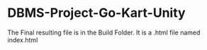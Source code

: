 # DBMS-Project-Go-Kart-Unity

The Final resulting file is in the Build Folder. It is a .html file named index.html
